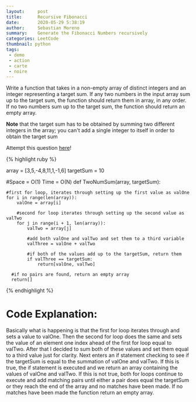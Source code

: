 ```yaml
---
layout:     post
title:      Recursive Fibonacci
date:       2020-05-29 5:38:19
author:     Sebastian Moreno
summary:    Generate the Fibonacci Numbers recursively
categories: LeetCode
thumbnail: python
tags:
 - demo
 - action
 - carte
 - noire
---
```


Write a function that takes in a non-empty array of distinct integers and an integer representing a target sum. If any two numbers in the input array sum up to the target sum, the function should return them in array, in any order. If no two numbers sum up to the target sum, the function should return an empty array.

**Note** that the target sum has to be obtained by summing two different integers in the array; you can't add a single integer to itself in order to obtain the target sum

Attempt this question [here][1]!

{% highlight ruby %}

array = [3,5,-4,8,11,1,-1,6]
targetSum = 10

#Space = O(1) Time = O(N)
def TwoNumSum(array, targetSum):

    #first for loop, iterates through setting up the first value as valOne
    for i in range(len(array)):
        valOne = array[i]

        #second for loop iterates through setting up the second value as valTwo
        for j in range(i + 1, len(array)):
            valTwo = array[j]

            #add both valOne and valTwo and set them to a third variable
            valThree = valOne + valTwo

            #if both of the values add up to the targetSum, return them
            if valThree == targetSum:
                return[valOne, valTwo]

      #if no pairs are found, return an empty array
      return[]

{% endhighlight %}

# Code Explanation:
Basically what is happening is that the first for loop iterates through and sets a value to valOne. Then the second for loop does the same and sets the value of an element one index ahead of the first for loop equal to valTwo. After that I decided to sum both of these values and set them equal to a third value just for clarity. Next enters an if statement checking to see if the targetSum is equal to the summation of valOne and valTwo. If this is true, the if statement is executed and we return an array containing the values of valOne and valTwo. If this is not true, both for loops continue to execute and add matching pairs until either a pair does equal the targetSum or they reach the end of the array and no matches have been made. If no matches have been made the function return an empty array.

[1]: https://www.programiz.com/python-programming/examples/fibonacci-recursion
